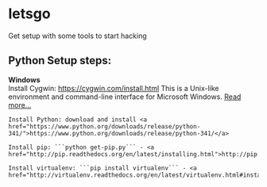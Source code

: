letsgo
======

Get setup with some tools to start hacking

## Python Setup steps:
   **Windows**  
    Install Cygwin: <a href="https://cygwin.com/install.html">https://cygwin.com/install.html</a> 
      This is a Unix-like environment and command-line interface for Microsoft Windows. <a href="http://en.wikipedia.org/wiki/Cygwin"> Read more...</a>
      
    Install Python: download and install <a href="https://www.python.org/downloads/release/python-341/">https://www.python.org/downloads/release/python-341/</a>
    
    Install pip: ```python get-pip.py``` - <a href="http://pip.readthedocs.org/en/latest/installing.html">http://pip.readthedocs.org/en/latest/installing.html</a>
    
    Install virtualenv: ```pip install virtualenv``` - <a href="http://virtualenv.readthedocs.org/en/latest/virtualenv.html#installation">http://virtualenv.readthedocs.org/en/latest/virtualenv.html#installation</a>

